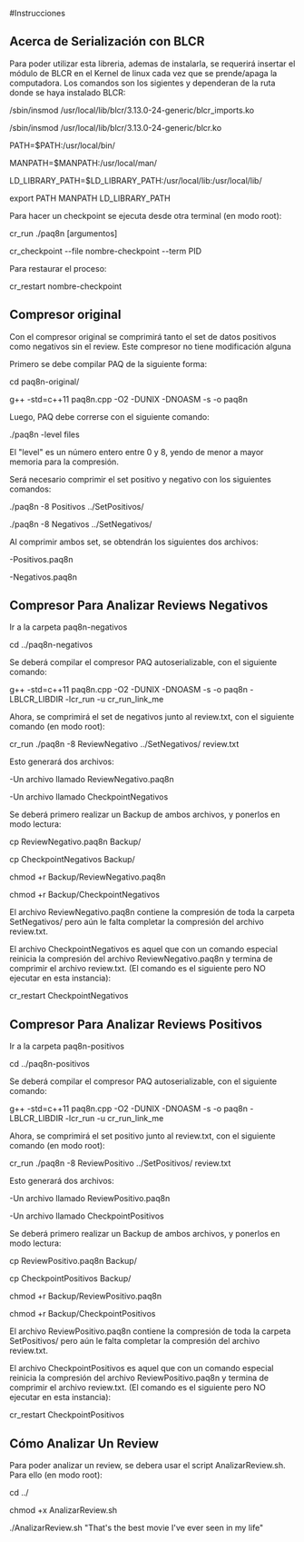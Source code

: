 #Instrucciones

## Acerca de Serialización con BLCR

Para poder utilizar esta libreria, ademas de instalarla, se requerirá insertar el módulo de BLCR en el Kernel de linux cada vez 
que se prende/apaga la computadora. Los comandos son los sigientes y dependeran de la ruta donde se haya instalado BLCR:

/sbin/insmod /usr/local/lib/blcr/3.13.0-24-generic/blcr_imports.ko

/sbin/insmod /usr/local/lib/blcr/3.13.0-24-generic/blcr.ko

PATH=$PATH:/usr/local/bin/

MANPATH=$MANPATH:/usr/local/man/

LD_LIBRARY_PATH=$LD_LIBRARY_PATH:/usr/local/lib:/usr/local/lib/

export PATH MANPATH LD_LIBRARY_PATH



Para hacer un checkpoint se ejecuta desde otra terminal (en modo root):

cr_run ./paq8n [argumentos]

cr_checkpoint --file nombre-checkpoint --term PID

Para restaurar el proceso:

cr_restart nombre-checkpoint


## Compresor original

Con el compresor original se comprimirá tanto el set de datos positivos como negativos sin el review. Este compresor no tiene modificación alguna

Primero se debe compilar PAQ de la siguiente forma: 

cd paq8n-original/

g++ -std=c++11 paq8n.cpp -O2 -DUNIX -DNOASM -s -o paq8n 

Luego, PAQ debe correrse con el siguiente comando:

./paq8n -level files

El "level" es un número entero entre 0 y 8, yendo de menor a mayor memoria para la compresión.

Será necesario comprimir el set positivo y negativo con los siguientes comandos:

./paq8n -8 Positivos ../SetPositivos/ 

./paq8n -8 Negativos ../SetNegativos/

Al comprimir ambos set, se obtendrán los siguientes dos archivos:

-Positivos.paq8n

-Negativos.paq8n

## Compresor Para Analizar Reviews Negativos

Ir a la carpeta paq8n-negativos

cd ../paq8n-negativos

Se deberá compilar el compresor PAQ autoserializable, con el siguiente comando:

g++ -std=c++11 paq8n.cpp -O2 -DUNIX -DNOASM -s -o paq8n -LBLCR_LIBDIR -lcr_run -u cr_run_link_me


Ahora, se comprimirá el set de negativos junto al review.txt, con el siguiente comando (en modo root):

cr_run ./paq8n -8 ReviewNegativo ../SetNegativos/ review.txt 

Esto generará dos archivos:

-Un archivo llamado ReviewNegativo.paq8n

-Un archivo llamado CheckpointNegativos

Se deberá primero realizar un Backup de ambos archivos, y ponerlos en modo lectura:

cp ReviewNegativo.paq8n Backup/

cp CheckpointNegativos Backup/

chmod +r Backup/ReviewNegativo.paq8n

chmod +r Backup/CheckpointNegativos

El archivo ReviewNegativo.paq8n contiene la compresión de toda la carpeta SetNegativos/ pero aún le falta completar
la compresión del archivo review.txt.

El archivo CheckpointNegativos es aquel que con un comando especial reinicia la compresión del archivo ReviewNegativo.paq8n
y termina de comprimir el archivo review.txt. (El comando es el siguiente pero NO ejecutar en esta instancia):

cr_restart CheckpointNegativos


## Compresor Para Analizar Reviews Positivos

Ir a la carpeta paq8n-positivos

cd ../paq8n-positivos

Se deberá compilar el compresor PAQ autoserializable, con el siguiente comando:

g++ -std=c++11 paq8n.cpp -O2 -DUNIX -DNOASM -s -o paq8n -LBLCR_LIBDIR -lcr_run -u cr_run_link_me


Ahora, se comprimirá el set positivo junto al review.txt, con el siguiente comando (en modo root):

cr_run ./paq8n -8 ReviewPositivo ../SetPositivos/ review.txt 

Esto generará dos archivos:

-Un archivo llamado ReviewPositivo.paq8n

-Un archivo llamado CheckpointPositivos

Se deberá primero realizar un Backup de ambos archivos, y ponerlos en modo lectura:

cp ReviewPositivo.paq8n Backup/

cp CheckpointPositivos Backup/

chmod +r Backup/ReviewPositivo.paq8n

chmod +r Backup/CheckpointPositivos

El archivo ReviewPositivo.paq8n contiene la compresión de toda la carpeta SetPositivos/ pero aún le falta completar
la compresión del archivo review.txt.

El archivo CheckpointPositivos es aquel que con un comando especial reinicia la compresión del archivo ReviewPositivo.paq8n
y termina de comprimir el archivo review.txt. (El comando es el siguiente pero NO ejecutar en esta instancia):

cr_restart CheckpointPositivos


## Cómo Analizar Un Review

Para poder analizar un review, se debera usar el script AnalizarReview.sh. Para ello (en modo root):

cd ../

chmod +x AnalizarReview.sh

./AnalizarReview.sh "That's the best movie I've ever seen in my life"

